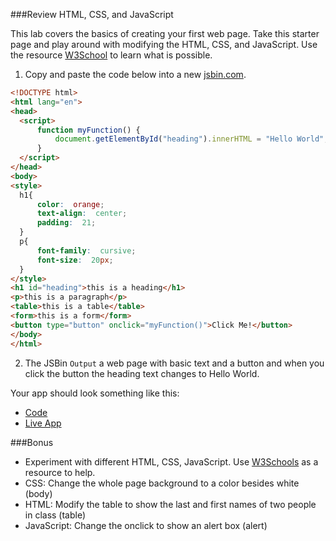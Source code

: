 ###Review HTML, CSS, and JavaScript

This lab covers the basics of creating your first web page.  Take this starter page and play around with modifying the HTML, CSS, and JavaScript.  Use the resource [W3School](http://w3schools.com) to learn what is possible.

1. Copy and paste the code below into a new [jsbin.com](http://jsbin.com).

  ```html
  <!DOCTYPE html>
  <html lang="en">
  <head>
    <script>
        function myFunction() {
            document.getElementById("heading").innerHTML = "Hello World";
        }
    </script>
  </head>
  <body>
  <style>
    h1{
        color:  orange;
        text-align:  center;
        padding:  21;
    }
    p{
        font-family:  cursive;
        font-size:  20px;
    }
  </style>    
  <h1 id="heading">this is a heading</h1>
  <p>this is a paragraph</p>
  <table>this is a table</table>
  <form>this is a form</form>
  <button type="button" onclick="myFunction()">Click Me!</button>
  </body>
  </html>
  ```

2. The JSBin `Output` a web page with basic text and a button and when you click the button the heading text changes to Hello World.

Your app should look something like this:
 * [Code](index.html)
 * [Live App](http://jofraley.github.io/Hacking_JavaScript/labs/review/index.html)

###Bonus

* Experiment with different HTML, CSS, JavaScript.  Use [W3Schools](http://w3schools.com) as a resource to help.
* CSS:  Change the whole page background to a color besides white (body)
* HTML:  Modify the table to show the last and first names of two people in class (table)
* JavaScript:  Change the onclick to show an alert box (alert)
